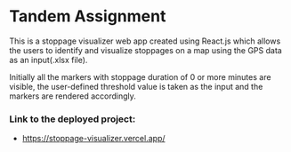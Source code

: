 # Tandem Assignment

This is a stoppage visualizer web app created using React.js which allows the users to identify and visualize stoppages on a map using the GPS data as an input(.xlsx file).

Initially all the markers with stoppage duration of 0 or more minutes are visible, the user-defined threshold value is taken as the input and the markers are rendered accordingly.

### Link to the deployed project:

- https://stoppage-visualizer.vercel.app/
